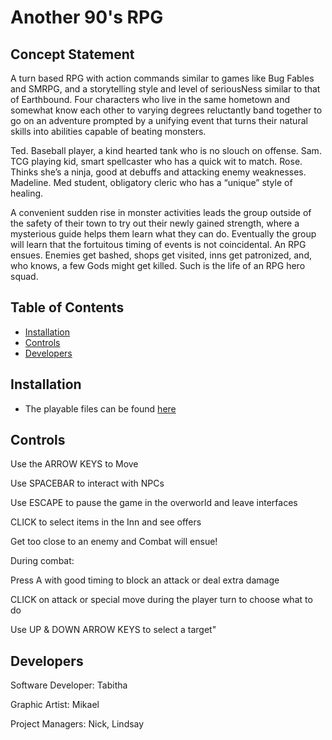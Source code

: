 # Another 90's RPG

## Concept Statement

A turn based RPG with action commands similar to games like Bug Fables and SMRPG, and a storytelling style and level of seriousNess similar to that of Earthbound. Four characters who live in the same hometown and somewhat know each other to varying degrees reluctantly band together to go on an adventure prompted by a unifying event that turns their natural skills into abilities capable of beating monsters. 

Ted. Baseball player, a kind hearted tank who is no slouch on offense.
Sam. TCG playing kid, smart spellcaster who has a quick wit to match.
Rose. Thinks she’s a ninja, good at debuffs and attacking enemy weaknesses.
Madeline. Med student, obligatory cleric who has a “unique” style of healing.

A convenient sudden rise in monster activities leads the group outside of the safety of their town to try out their newly gained strength, where a mysterious guide helps them learn what they can do. Eventually the group will learn that the fortuitous timing of events is not coincidental. An RPG ensues. Enemies get bashed, shops get visited, inns get patronized, and, who knows, a few Gods might get killed. Such is the life of an RPG hero squad. 

## Table of Contents

- [Installation]()
- [Controls]()
- [Developers]()

## Installation

- The playable files can be found [here]()

## Controls

Use the ARROW KEYS to Move

Use SPACEBAR to interact with NPCs

Use ESCAPE to pause the game in the overworld and leave interfaces

CLICK to select items in the Inn and see offers

Get too close to an enemy and Combat will ensue!



During combat:

Press A with good timing to block an attack or deal extra damage

CLICK on attack or special move during the player turn to choose what to do

Use UP & DOWN ARROW KEYS to select a target"

## Developers

Software Developer: Tabitha

Graphic Artist: Mikael

Project Managers: Nick, Lindsay
